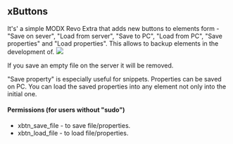 ## xButtons

It's' a simple MODX Revo Extra that adds new buttons to elements form - "Save on sever", "Load from server", "Save to PC", "Load from PC", "Save properties" and "Load properties". This allows to backup elements in the development of.
[![](https://file.modx.pro/files/a/4/6/a46bfe52fa61087257ea57e82cbced6ds.jpg)](https://file.modx.pro/files/a/4/6/a46bfe52fa61087257ea57e82cbced6d.png)

If you save an empty file on the server it will be removed.

"Save property" is especially useful for snippets. Properties can be saved on PC. You can load the saved properties into any element not only into the initial one.

#### Permissions (for users without "sudo")
- xbtn_save_file - to save file/properties.
- xbtn_load_file - to load file/properties.
